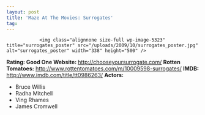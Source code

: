 ```yaml
---
layout: post
title: 'Maze At The Movies: Surrogates'
tag: 
---
```



                <img class="alignnone size-full wp-image-5323" title="surrogates_poster" src="/uploads/2009/10/surrogates_poster.jpg" alt="surrogates_poster" width="338" height="500" />
<p><strong>Rating: Good One
Website: </strong><a href="http://chooseyoursurrogate.com/"><a href="http://chooseyoursurrogate.com/">http://chooseyoursurrogate.com/</a></a>
<strong>Rotten Tomatoes:</strong> <a href="http://www.rottentomatoes.com/m/10009598-surrogates/"><a href="http://www.rottentomatoes.com/m/10009598-surrogates/">http://www.rottentomatoes.com/m/10009598-surrogates/</a></a>
<strong>IMDB: </strong><a href="http://www.imdb.com/title/tt0986263/"><a href="http://www.imdb.com/title/tt0986263/">http://www.imdb.com/title/tt0986263/</a></a>
<strong>Actors:</strong></p>
<ul>
    <li>Bruce Willis</li>
    <li>Radha Mitchell</li>
    <li>Ving Rhames</li>
    <li>James Cromwell</li>
</ul>
            
